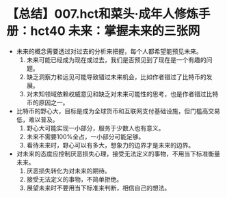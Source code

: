 # 【总结】007.hct和菜头·成年人修炼手册：hct40 未来：掌握未来的三张网

-   未来的概念需要透过对过去的分析来把握，每个人都希望能预见未来。
    1.  未来可能已经成为现在或过去，我们是否预见到了现在是一个有趣的问题。
    2.  缺乏洞察力和远见可能导致错过未来机会，比如作者错过了比特币的发展。
    3.  对未知领域依赖权威意见和缺乏对未来可能性的思考，也是作者错过比特币的原因之一。
-   比特币的野心大，目标是成为全球货币和互联网支付基础设施，但门槛高交易低，难以普及。
    1.  野心大可能实现一小部分，服务于少数人也有意义。
    2.  未来不需要100%全占，一小部分可能足够。
    3.  看待未来时，野心可以有多大，想象力的边界才是未来的边界。
-   对未来的态度应控制厌恶损失心理，接受无法定义的事物，不用当下标准衡量未来。
    1.  厌恶损失转化为对未来的期待。
    2.  接受无法定义的事物，不简单拒绝。
    3.  展望未来时不要用当下标准来判断，相信自己的想法。